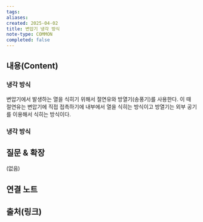 ```yaml
---
tags:
aliases: 
created: 2025-04-02
title: 변압기 냉각 방식
note-type: COMMON
completed: false
---
```


## 내용(Content)

### 냉각 방식

변압기에서 발생하는 열을 식히기 위해서 절연유와 방열기(송풍기)를 사용한다. 이 때 절연유는 변압기에 직접 접촉하기에 내부에서 열을 식히는 방식이고 방열기는 외부 공기를 이용해서 식히는 방식이다.

### 냉각 방식



## 질문 & 확장

(없음)

## 연결 노트

## 출처(링크)

